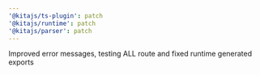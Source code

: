 ```yaml
---
'@kitajs/ts-plugin': patch
'@kitajs/runtime': patch
'@kitajs/parser': patch
---
```


Improved error messages, testing ALL route and fixed runtime generated exports
